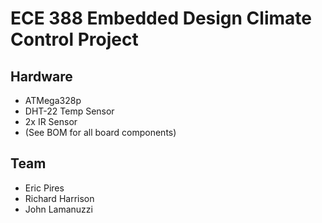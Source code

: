 # ECE 388 Embedded Design Climate Control Project
## Hardware
* ATMega328p
* DHT-22 Temp Sensor
* 2x IR Sensor
* (See BOM for all board components)
## Team
* Eric Pires
* Richard Harrison
* John Lamanuzzi
